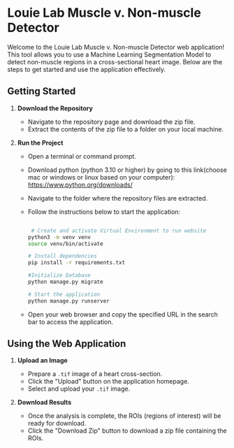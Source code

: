 # Louie Lab Muscle v. Non-muscle Detector

Welcome to the Louie Lab Muscle v. Non-muscle Detector web application! This tool allows you to use a Machine Learning Segmentation Model to detect non-muscle regions in a cross-sectional heart image. Below are the steps to get started and use the application effectively.

## Getting Started

1. **Download the Repository**
   - Navigate to the repository page and download the zip file.
   - Extract the contents of the zip file to a folder on your local machine.

2. **Run the Project**
   - Open a terminal or command prompt.
   - Download python (python 3.10 or higher) by going to this link(choose mac or windows or linux based on your computer): https://www.python.org/downloads/
   - Navigate to the folder where the repository files are extracted.
   - Follow the instructions below to start the application:

     ```bash

      # Create and activate Virtual Environment to run website
     python3 -m venv venv
     source venv/bin/activate
     
     # Install dependencies
     pip install -r requirements.txt

     #Initialize Database
     python manage.py migrate

     # Start the application
     python manage.py runserver
     ```
   - Open your web browser and copy the specified URL in the search bar to access the application.

## Using the Web Application

1. **Upload an Image**
   - Prepare a `.tif` image of a heart cross-section.
   - Click the "Upload" button on the application homepage.
   - Select and upload your `.tif` image.

2. **Download Results**
   - Once the analysis is complete, the ROIs (regions of interest) will be ready for download.
   - Click the "Download Zip" button to download a zip file containing the ROIs.
